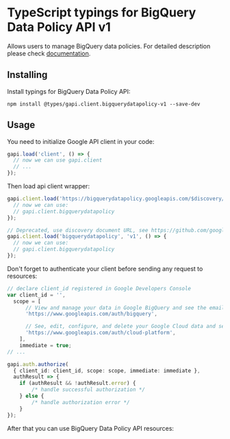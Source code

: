 # TypeScript typings for BigQuery Data Policy API v1

Allows users to manage BigQuery data policies.
For detailed description please check [documentation](https://cloud.google.com/bigquery/docs/column-data-masking).

## Installing

Install typings for BigQuery Data Policy API:

```
npm install @types/gapi.client.bigquerydatapolicy-v1 --save-dev
```

## Usage

You need to initialize Google API client in your code:

```typescript
gapi.load('client', () => {
  // now we can use gapi.client
  // ...
});
```

Then load api client wrapper:

```typescript
gapi.client.load('https://bigquerydatapolicy.googleapis.com/$discovery/rest?version=v1', () => {
  // now we can use:
  // gapi.client.bigquerydatapolicy
});
```

```typescript
// Deprecated, use discovery document URL, see https://github.com/google/google-api-javascript-client/blob/master/docs/reference.md#----gapiclientloadname----version----callback--
gapi.client.load('bigquerydatapolicy', 'v1', () => {
  // now we can use:
  // gapi.client.bigquerydatapolicy
});
```

Don't forget to authenticate your client before sending any request to resources:

```typescript
// declare client_id registered in Google Developers Console
var client_id = '',
  scope = [
      // View and manage your data in Google BigQuery and see the email address for your Google Account
      'https://www.googleapis.com/auth/bigquery',

      // See, edit, configure, and delete your Google Cloud data and see the email address for your Google Account.
      'https://www.googleapis.com/auth/cloud-platform',
    ],
    immediate = true;
// ...

gapi.auth.authorize(
  { client_id: client_id, scope: scope, immediate: immediate },
  authResult => {
    if (authResult && !authResult.error) {
        /* handle successful authorization */
    } else {
        /* handle authorization error */
    }
});
```

After that you can use BigQuery Data Policy API resources: <!-- TODO: make this work for multiple namespaces -->

```typescript
```
